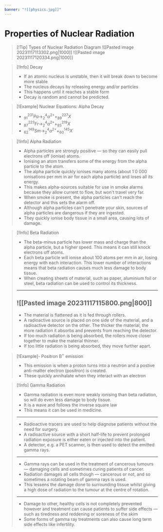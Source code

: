 ```yaml
---
banner: "![[physics.jpg]]"
---
```

# Properties of Nuclear Radiation 

> [!Tip] Types of Nuclear Radiation Diagram 
> ![[Pasted image 20231117113302.png|1000]]
> ![[Pasted image 20231117120334.png|1000]]

> [!Info] Decay 
> - If an atomic nucleus is unstable, then it will break down to become more stable 
> - The nucleus decays by releasing energy and/or particles 
> - This happens until it reaches a stable form
> - Decay is random and cannot be predicted. 

> [!Example] Nuclear Equations: Alpha Decay
> - $_{91}^{231}Pa\to_{2}^4\alpha^{2+}+^{227}_{89}X$
> - $^{223}_{87}Fr\to_{2}^4\alpha^{2+}+^{219}_{85}X$
> - $^{149}_{62}Sm\to_{2}^4\alpha^{2+}+^{145}_{60}X$

> [!Info] Alpha Radiation 
> - Alpha particles are strongly positive — so they can easily pull electrons off (ionise) atoms. 
> - Ionising an atom transfers some of the energy from the alpha particle to the atom. 
> - The alpha particle quickly ionises many atoms (about 1 0 000 ionisations per mm in air for each alpha particle) and loses all its energy. 
> - This makes alpha-sources suitable for use in smoke alarms because they allow current to flow, but won't travel very far. 
> - When smoke is present, the alpha particles can't reach the detector and this sets the alarm off. 
> - Although alpha particles can't penetrate your skin, sources of alpha particles are dangerous if they are ingested. 
> - They quickly ionise body tissue in a small area, causing lots of damage.

> [!Info] Beta Radiation 
> - The beta-minus particle has lower mass and charge than the alpha particle, but a higher speed. This means it can still knock electrons off atoms. 
> - Each beta particle will ionise about 100 atoms per mm in air, losing energy with each interaction. This lower number of interactions means that beta radiation causes much less damage to body tissue. 
> - When creating sheets of material, such as paper, aluminium foil or steel, beta radiation can be used to control its thickness.
> ---
>  ![[Pasted image 20231117115800.png|800]]
>  ---
> - The material is flattened as it is fed through rollers. 
> - A radioactive source is placed on one side of the material, and a radioactive detector on the other. The thicker the material, the more radiation it absorbs and prevents from reaching the detector. 
> - If too much radiation is being absorbed, the rollers move closer together to make the material thinner. 
> - If too little radiation is being absorbed, they move further apart.

> [!Example]- Positron B$^+$ emission
> - This emission is when a proton turns into a neutron and a postive anti-matter electron (positron) is created.
> - These quickly annihalate when they interact with an electron 

> [!Info] Gamma Radiation 
> - Gamma radiation is even more weakly ionising than beta radiation, so will do even less damage to body tissue. 
> - It is a wave and follows the inverse square law
> - This means it can be used in medicine. 
> ---
> - Radioactive tracers are used to help diagnose patients without the need for surgery. 
> - A radioactive source with a short half-life to prevent prolonged radiation exposure is either eaten or injected into the patient. 
> - A detector, e.g. a PET scanner, is then used to detect the emitted gamma rays. 
> ---
> - Gamma rays can be used in the treatment of cancerous tumours — damaging cells and sometimes curing patients of cancer. 
> - Radiation damages all cells though — cancerous or not, and so sometimes a rotating beam of gamma rays is used. 
> - This lessens the damage done to surrounding tissue whilst giving a high dose of radiation to the tumour at the centre of rotation.
> ---
> - Damage to other, healthy cells is not completely prevented however and treatment can cause patients to suffer side effects — such as tiredness and reddening or soreness of the skim 
> - Some forms of gamma ray treatments can also cause long term side effects like infertility.

